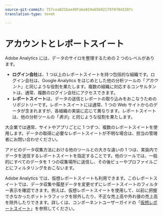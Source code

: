 ```yaml
---
source-git-commit: 757cea821bae49fabe819a65b921797070d328fc
translation-type: tm+mt

---
```

# アカウントとレポートスイート

Adobe Analytics には、データのサイロを整理するための 2 つのレベルがあります。

* **ログイン会社**&#x200B;は、1 つ以上のレポートスイートを持つ包括的な組織です。ログイン会社は、Google Analytics をはじめとした他の分析ツールの「*アカウント*」と同じような役割を果たします。複数の組織に対応するコンサルタントは、通常、複数のログイン会社にアクセスできます。
* **レポートスイート**&#x200B;は、データの送信とレポートの取り込みをおこなうためのリポジトリーです。レポートスイートには通常、1 つの Web サイトからのデータが含まれますが、各組織の実装に応じて異なります。レポートスイートは、他の分析ツールの「*表示*」と同じような役割を果たします。

大企業では通常、サイトやアプリごとに 1 つずつ、複数のレポートスイートを使用します。データの取得に必要なレポートスイートが不明な場合は、担当の管理者にお問い合わせください。

アドビのデータ収集方法における他のツールとの大きな違いの 1 つは、実装内でデータを送信するレポートスイートを指定することです。他のツールでは、一般的にすべてのデータを 1 つの収集場所に送信し、その後ビューやプロファイルごとにフィルタリングをおこないます。

Adobe Analytics では、仮想レポートスイートも利用できます。このレポートスイートでは、データ収集や履歴データを変更せずにレポートスイートのフィルター表示を確認できます。例えば、仮想レポートスイートを使用して、以前に把握できなかったボットトラフィックを除外したり、不正な売上高や外れ値の売上高を除外したりできます。詳しくは、コンポーネントユーザーガイドの「[仮想レポートスイート](/help/components/vrs/vrs-about.md)」を参照してください。
